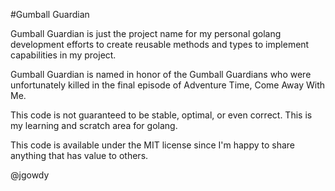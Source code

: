 #Gumball Guardian

Gumball Guardian is just the project name for my personal golang development efforts to create reusable methods and
types to implement capabilities in my project.

Gumball Guardian is named in honor of the Gumball Guardians who were unfortunately killed in the final episode of
Adventure Time, Come Away With Me.

This code is not guaranteed to be stable, optimal, or even correct.  This is my learning and scratch area for golang.

This code is available under the MIT license since I'm happy to share anything that has value to others.

@jgowdy

